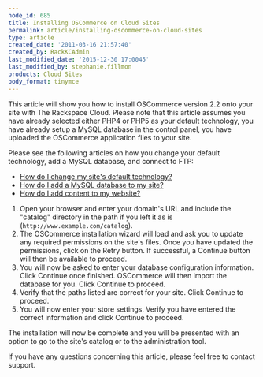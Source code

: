 ```yaml
---
node_id: 685
title: Installing OSCommerce on Cloud Sites
permalink: article/installing-oscommerce-on-cloud-sites
type: article
created_date: '2011-03-16 21:57:40'
created_by: RackKCAdmin
last_modified_date: '2015-12-30 17:0045'
last_modified_by: stephanie.fillmon
products: Cloud Sites
body_format: tinymce
---
```


This article will show you how to install OSCommerce version 2.2 onto
your site with The Rackspace Cloud. Please note that this article
assumes you have already selected either PHP4 or PHP5 as your default
technology, you have already setup a MySQL database in the control
panel, you have uploaded the OSCommerce application files to your site.

Please see the following articles on how you change your default
technology, add a MySQL database, and connect to FTP:

-   [How do I change my site's default
    technology?](http://www.rackspace.com/knowledge_center/article/change-your-sites-default-technology "How do I change my site's default technology?")
-   [How do I add a MySQL database to my
    site?](http://www.rackspace.com/knowledge_center/article/rackspace-cloud-sites-essentials-mysql-databases "How do I add a MySQL database to my site?")
-   [How do I add content to my
    website?](http://www.rackspace.com/knowledge_center/article/getting-started-with-cloud-sites-ftpsshfsftp-clients "How do I add content to my website?")

1.  Open your browser and enter your domain's URL and include the
    "catalog" directory in the path if you left it as is
    (`http://www.example.com/catalog`).
2.  The OSCommerce installation wizard will load and ask you to update
    any required permissions on the site's files. Once you have updated
    the permissions, click on the Retry button. If successful, a
    Continue button will then be available to proceed.
3.  You will now be asked to enter your database configuration
    information. Click Continue once finished. OSCommerce will then
    import the database for you. Click Continue to proceed.
4.  Verify that the paths listed are correct for your site. Click
    Continue to proceed.
5.  You will now enter your store settings. Verify you have entered the
    correct information and click Continue to proceed.

The installation will now be complete and you will be presented with an
option to go to the site's catalog or to the administration tool.

If you have any questions concerning this article, please feel free to
contact support.

